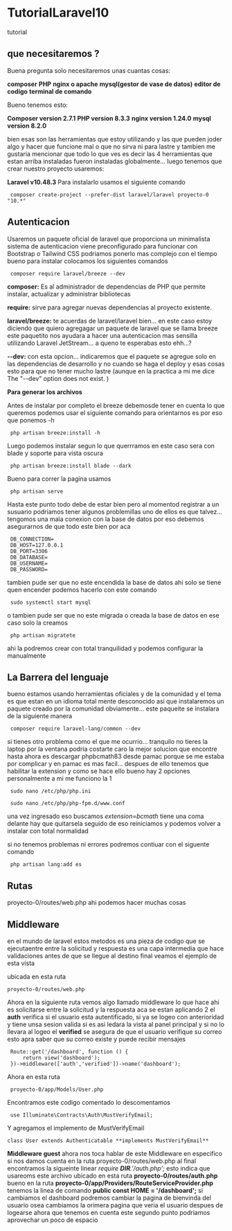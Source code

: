 # TutorialLaravel10
 tutorial

 ## que necesitaremos ?
 Buena pregunta solo necesitaremos unas cuantas cosas: 
 
 **composer**
 **PHP**
 **nginx o apache**
 **mysql(gestor de vase de datos)**
 **editor de codigo**
 **terminal de comando**

Bueno tenemos esto:

 **Composer version 2.7.1** 
 **PHP      version 8.3.3** 
 **nginx    version 1.24.0** 
 **mysql    version 8.2.0** 

 bien esas son las herramientas que estoy utilizando y las que pueden joder algo  y hacer que funcione 
 mal o que no sirva ni para lastre y tambien me gustaria  mencionar que todo lo que ves es decir las 4 
 herramientas que estan arriba instaladas fueron instaladas globalmente... 
 luego tenemos que crear nuestro proyecto usaremos:
 
 **Laravel v10.48.3**
 Para instalarlo usamos el siguiente comando
 
     composer create-project --prefer-dist laravel/laravel proyecto-0 "10.*"


 ## Autenticacion

 Usaremos un paquete oficial de laravel que proporciona un minimalista sistema de autenticacion 
 viene preconfigurado para funcionar con Bootstrap o Tailwind CSS podriamos ponerlo mas complejo 
 con el tiempo bueno para instalar colocamos los siguientes comandos

     composer require laravel/breeze --dev
   
**composer:** Es al administrador de dependencias de PHP  que permite 
 instalar, actualizar y administrar bibliotecas
 
 **require:** sirve para agregar nuevas dependencias al proyecto existente.

 **laravel/breeze:** te acuerdas de laravel/laravel bien... en este caso estoy diciendo 
 que quiero agregagar un paquete de laravel que se llama breeze este paquetito
 nos ayudara a hacer una autenticacion mas sensilla utilizando Laravel JetStream...
 a queno te esperabas esto ehh...?
 
 **--dev:** con esta opcion... indicaremos que el paquete se agregue solo en las dependencias
 de desarrollo y no cuando se haga el deploy y esas cosas esto para que no tener mucho lastre
 (aunque en la practica a mi me dice   The "--dev" option does not exist.  )     

**Para generar los archivos**

 Antes de instalar por completo el breeze debemosde tener en cuenta lo que queremos podemos
 usar el siguiente comando para orientarnos es por eso que ponemos -h

     php artisan breeze:install -h
 
 Luego podemos instalar segun lo que querrramos en este caso sera con blade y soporte 
 para vista oscura
 
     php artisan breeze:install blade --dark

 Bueno para correr la pagina usamos 

     php artisan serve

 Hasta este punto todo debe de estar bien pero al momentod registrar a un susuario 
 podriamos tener algunos problemillas uno de ellos es que talvez... tengomos una
 mala conexion con la base de datos por eso debemos asegurarnos de que todo 
 este bien por aca

     DB_CONNECTION=
     DB_HOST=127.0.0.1
     DB_PORT=3306
     DB_DATABASE=
     DB_USERNAME=
     DB_PASSWORD=       

 tambien pude ser que no este encendida la base de datos ahi solo se tiene quen encender 
 podemos hacerlo con este comando      
 
     sudo systemctl start mysql

 o tambien pude ser que no este migrada o creada la base de datos en ese caso solo la creamos

     php artisan migratete

 ahi la podremos crear con total tranquilidad y podemos configurar la manualmente                         

## La Barrera del lenguaje

 bueno estamos usando herramientas oficiales y de la comunidad y el tema es que
 estan en un idioma total mente desconocido asi que instalaremos un paquete creado
 por la comunidad obviamente... este paqueite se instalara de la siguiente manera

     composer require laravel-lang/common --dev 

 si tienes otro problema como el que me ocurrio... tranquilo no tieres la laptop por la ventana 
 podria costarte caro la mejor solucion que encontre hasta ahora es  descargar phpbcmath83 
 desde pamac porque se me estaba por complicar y en pamac es mas facil...
 despues de ello tenemos que habilitar la extension  y como se hace ello bueno hay 2 opciones
 personalmente a mi me funciono la 1

     sudo nano /etc/php/php.ini

     sudo nano /etc/php/php-fpm.d/www.conf
              
 una vez ingresado eso buscamos *extension=bcmath* tiene una coma delante hay que quitarsela
 seguido de eso reiniciamos y podemos volver a instalar con total normalidad

 si no tenemos problemas ni errores podremos contiuar con el siguente comando

     php artisan lang:add es

## Rutas
 proyecto-0/routes/web.php 
 ahi podemos hacer muchas cosas


## Middleware

 en el mundo de laravel estos metodos es una pieza de codigo que se ejecutaentre entre la 
 solicitud y respuesta es una capa intermedia que hace validaciones antes de que se llegue 
 al destino final veamos el ejemplo de esta vista 
 
 ubicada en esta ruta

    proyecto-0/routes/web.php
 
 Ahora en la siguiente ruta vemos algo llamado middleware lo que hace ahi es solicitarse entre 
 la solicitud y la respuesta aca se estan aplicando 2 el **auth** verifica si el usuario esta autentificado,
 si ya se logeo con anterioridad y tiene unsa sesion valida si es asi ledara la vista al panel principal 
 y si no  lo llevara al logeo el **verified** se asegura de que el usuario verifique su correo
 esto apra saber que su correo existe y puede recibir mensajes 

     Route::get('/dashboard', function () {
         return view('dashboard');
     })->middleware(['auth','verified'])->name('dashboard');
  


 Ahora en esta ruta

     proyecto-0/app/Models/User.php

 Encontramos este codigo comentado lo descomentamos 

     use Illuminate\Contracts\Auth\MustVerifyEmail;
     
 Y agregamos el implemento de MustVerifyEmail

    class User extends Authenticatable **implements MustVerifyEmail**   


 **Middleware guest** ahora nos toca hablar de este Middleware en especifico si nos damos cuenta en la ruta 
 proyecto-0/routes/web.php al final encontramos la sigueinte linear *require __DIR__.'/auth.php';*  esto 
 indica que usareoms  este archivo ubicado en esta ruta **proyecto-0/routes/auth.php** 
 bueno en la ruta **proyecto-0/app/Providers/RouteServiceProvider.php** tenemos la linea de comando 
 **public const HOME = '/dashboard';** si cambiamos el dashboard podremos cambiar la pagina de bienvinda
 del usuario osea cambiamos la orimera pagina que veria el usuario despues de logearse ahora que tenemos 
 en cuenta este segundo punto podriamos aprovechar un poco de espacio

  
